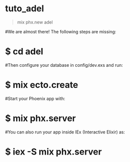 # tuto_adel


> mix phx.new adel

#We are almost there! The following steps are missing:

#    $ cd adel

#Then configure your database in config/dev.exs and run:

#    $ mix ecto.create

#Start your Phoenix app with:

#    $ mix phx.server

#You can also run your app inside IEx (Interactive Elixir) as:

#    $ iex -S mix phx.server

